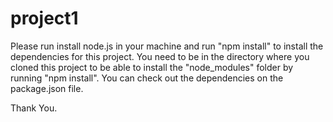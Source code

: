 # project1

Please run install node.js in your machine and run "npm install" to install the dependencies for this project. 
You need to be in the directory where you cloned this project to be able to install the "node_modules"
folder by running "npm install". You can check out the dependencies on the package.json file. 

Thank You. 
